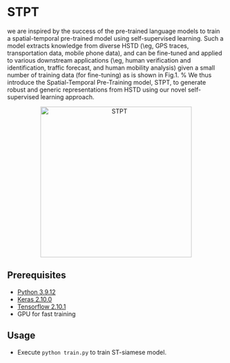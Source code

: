# STPT

we are inspired by the success of the pre-trained language models to train a spatial-temporal pre-trained model using self-supervised learning. 
Such a model extracts knowledge from diverse HSTD (\eg, GPS traces, transportation data, mobile phone data), and can be fine-tuned and applied to various downstream applications (\eg, human verification and identification, traffic forecast, and human mobility analysis) given a small number of training data (for fine-tuning) as is shown in Fig.1.
% 
We thus introduce the Spatial-Temporal Pre-Training model, STPT, to generate robust and generic representations from HSTD using our novel self-supervised learning approach.

<p align="center">
<img src="/resource/framework4.pdf" alt=STPT framework" height="350">
</p>


## Prerequisites
- [Python 3.9.12](https://www.continuum.io/downloads)
- [Keras 2.10.0](https://keras.io/)
- [Tensorflow 2.10.1](https://www.tensorflow.org/)
- GPU for fast training


## Usage
- Execute ```python train.py``` to train ST-siamese model.


<!-- ## File structure and description
```
ST-Siamese-Attack

-----------------------------------
pretrain/main.py                       # Main file: train self-supervised pre-training task

fast_adversarial_train.py              # Main file:
                                         Fast ST-FGSM adversarial train
-----------------------------------
data_generation.ipynb                  # Generate data for siamese
classification_data_generation.ipynb   # Generate data for classification -->

<!-- ----------------------------------- -->
<!-- argument.py                            # Argument script
utils.py                               # Utility script
dataset                                # Dataset folder
│   ├── ...
models                                 # Model folder
│   ├── ...
README -->
``` -->

